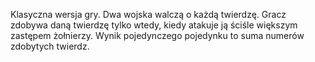 Klasyczna wersja gry. Dwa wojska walczą o każdą twierdzę. Gracz zdobywa
daną twierdzę tylko wtedy, kiedy atakuje ją ściśle większym zastępem żołnierzy.
Wynik pojedynczego pojedynku to suma numerów zdobytych twierdz.
